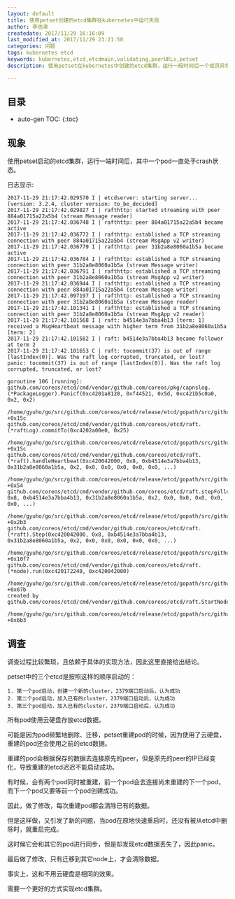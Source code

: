 ```yaml
---
layout: default
title: 使用petset创建的etcd集群在kubernetes中运行失败
author: 李佶澳
createdate: 2017/11/29 16:16:09
last_modified_at: 2017/11/29 23:21:50
categories: 问题
tags: kubernetes etcd
keywords: kubernetes,etcd,etcdmain,validating,peerURLs,petset
description: 使用petset在kubernetes中创建的etcd集群，运行一段时间后一个成员异常

---
```


## 目录
* auto-gen TOC:
{:toc}

## 现象

使用petset启动的etcd集群，运行一端时间后，其中一个pod一直处于crash状态。

日志显示:

	2017-11-29 21:17:42.029570 I | etcdserver: starting server... [version: 3.2.4, cluster version: to_be_decided]
	2017-11-29 21:17:42.029827 I | rafthttp: started streaming with peer 884a01715a22a5b4 (stream Message reader)
	2017-11-29 21:17:42.036748 I | rafthttp: peer 884a01715a22a5b4 became active
	2017-11-29 21:17:42.036772 I | rafthttp: established a TCP streaming connection with peer 884a01715a22a5b4 (stream MsgApp v2 writer)
	2017-11-29 21:17:42.036779 I | rafthttp: peer 31b2a8e8060a1b5a became active
	2017-11-29 21:17:42.036784 I | rafthttp: established a TCP streaming connection with peer 31b2a8e8060a1b5a (stream Message writer)
	2017-11-29 21:17:42.036791 I | rafthttp: established a TCP streaming connection with peer 31b2a8e8060a1b5a (stream MsgApp v2 writer)
	2017-11-29 21:17:42.036944 I | rafthttp: established a TCP streaming connection with peer 884a01715a22a5b4 (stream Message writer)
	2017-11-29 21:17:42.097197 I | rafthttp: established a TCP streaming connection with peer 31b2a8e8060a1b5a (stream Message reader)
	2017-11-29 21:17:42.101341 I | rafthttp: established a TCP streaming connection with peer 31b2a8e8060a1b5a (stream MsgApp v2 reader)
	2017-11-29 21:17:42.101568 I | raft: b4514e3a7bba4b13 [term: 1] received a MsgHeartbeat message with higher term from 31b2a8e8060a1b5a [term: 2]
	2017-11-29 21:17:42.101582 I | raft: b4514e3a7bba4b13 became follower at term 2
	2017-11-29 21:17:42.101653 C | raft: tocommit(37) is out of range [lastIndex(0)]. Was the raft log corrupted, truncated, or lost?
	panic: tocommit(37) is out of range [lastIndex(0)]. Was the raft log corrupted, truncated, or lost?
	
	goroutine 106 [running]:
	github.com/coreos/etcd/cmd/vendor/github.com/coreos/pkg/capnslog.(*PackageLogger).Panicf(0xc4201a8120, 0xf44521, 0x5d, 0xc421b5c0a0, 0x2, 0x2)
	        /home/gyuho/go/src/github.com/coreos/etcd/release/etcd/gopath/src/github.com/coreos/etcd/cmd/vendor/github.com/coreos/pkg/capnslog/pkg_logger.go:75 +0x15c
	github.com/coreos/etcd/cmd/vendor/github.com/coreos/etcd/raft.(*raftLog).commitTo(0xc4202a00e0, 0x25)
	        /home/gyuho/go/src/github.com/coreos/etcd/release/etcd/gopath/src/github.com/coreos/etcd/cmd/vendor/github.com/coreos/etcd/raft/log.go:191 +0x15c
	github.com/coreos/etcd/cmd/vendor/github.com/coreos/etcd/raft.(*raft).handleHeartbeat(0xc420042000, 0x8, 0xb4514e3a7bba4b13, 0x31b2a8e8060a1b5a, 0x2, 0x0, 0x0, 0x0, 0x0, 0x0, ...)
	        /home/gyuho/go/src/github.com/coreos/etcd/release/etcd/gopath/src/github.com/coreos/etcd/cmd/vendor/github.com/coreos/etcd/raft/raft.go:1100 +0x54
	github.com/coreos/etcd/cmd/vendor/github.com/coreos/etcd/raft.stepFollower(0xc420042000, 0x8, 0xb4514e3a7bba4b13, 0x31b2a8e8060a1b5a, 0x2, 0x0, 0x0, 0x0, 0x0, 0x0, ...)
	        /home/gyuho/go/src/github.com/coreos/etcd/release/etcd/gopath/src/github.com/coreos/etcd/cmd/vendor/github.com/coreos/etcd/raft/raft.go:1046 +0x2b3
	github.com/coreos/etcd/cmd/vendor/github.com/coreos/etcd/raft.(*raft).Step(0xc420042000, 0x8, 0xb4514e3a7bba4b13, 0x31b2a8e8060a1b5a, 0x2, 0x0, 0x0, 0x0, 0x0, 0x0, ...)
	        /home/gyuho/go/src/github.com/coreos/etcd/release/etcd/gopath/src/github.com/coreos/etcd/cmd/vendor/github.com/coreos/etcd/raft/raft.go:778 +0x10f7
	github.com/coreos/etcd/cmd/vendor/github.com/coreos/etcd/raft.(*node).run(0xc420172240, 0xc420042000)
	        /home/gyuho/go/src/github.com/coreos/etcd/release/etcd/gopath/src/github.com/coreos/etcd/cmd/vendor/github.com/coreos/etcd/raft/node.go:323 +0x67b
	created by github.com/coreos/etcd/cmd/vendor/github.com/coreos/etcd/raft.StartNode
	        /home/gyuho/go/src/github.com/coreos/etcd/release/etcd/gopath/src/github.com/coreos/etcd/cmd/vendor/github.com/coreos/etcd/raft/node.go:210 +0x6b3

## 调查

调查过程比较繁琐，且依赖于具体的实现方法，因此这里直接给出结论。

petset中的三个etcd是按照这样的顺序启动的：

	1. 第一个pod启动，创建一个新的cluster，2379端口启动后，认为成功
	2. 第二个pod启动，加入已有的cluster，2379端口启动后，认为成功
	3. 第三个pod启动，加入已有的cluster，2379端口启动后，认为成功

所有pod使用云硬盘存放etcd数据。

可能是因为pod频繁地删除、迁移，petset重建pod的时候，因为使用了云硬盘，重建的pod还会使用之前的etcd数据。

重建的pod会根据保存的数据去连接原先的peer，但是原先的peer的IP已经变化，导致重建的etcd迟迟不能启动成功。

有时候，会有两个pod同时被重建，前一个pod会去连接尚未重建的下一个pod，而下一个pod又要等前一个pod创建成功。

因此，做了修改，每次重建pod都会清除已有的数据。

但是这样做，又引发了新的问题，当pod在原地快速重启时，还没有被从etcd中删除时，就重启完成。

这时候它会和其它的pod进行同步，但是却发现etcd数据丢失了，因此panic。

最后做了修改，只有迁移到其它node上，才会清除数据。

事实上，这和不用云硬盘是相同的效果。

需要一个更好的方式实现etcd集群。
